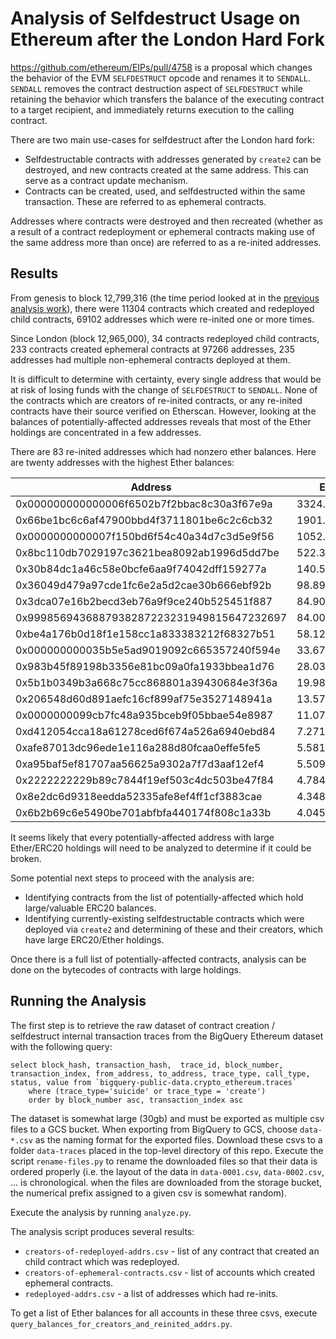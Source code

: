 # Analysis of Selfdestruct Usage on Ethereum after the London Hard Fork
https://github.com/ethereum/EIPs/pull/4758 is a proposal which changes the behavior of the EVM `SELFDESTRUCT` opcode and renames it to `SENDALL`.  `SENDALL` removes the contract destruction aspect of `SELFDESTRUCT` while retaining the behavior which transfers the balance of the executing contract to a target recipient, and immediately returns execution to the calling contract.

There are two main use-cases for selfdestruct after the London hard fork:
* Selfdestructable contracts with addresses generated by `create2` can be destroyed, and new contracts created at the same address.  This can serve as a contract update mechanism.
* Contracts can be created, used, and selfdestructed within the same transaction.  These are referred to as ephemeral contracts.

Addresses where contracts were destroyed and then recreated (whether as a result of a contract redeployment or ephemeral contracts making use of the same address more than once) are referred to as a re-inited addresses.

## Results

From genesis to block 12,799,316 (the time period looked at in the [previous analysis work](https://nbviewer.org/github/adompeldorius/selfdestruct-analysis/blob/main/analysis.ipynb)), there were 11304 contracts which created and redeployed child contracts, 69102 addresses which were re-inited one or more times.

Since London (block 12,965,000), 34 contracts redeployed child contracts, 233 contracts created ephemeral contracts at 97266 addresses, 235 addresses had multiple non-ephemeral contracts deployed at them.

It is difficult to determine with certainty, every single address that would be at risk of losing funds with the change of `SELFDESTRUCT` to `SENDALL`.  None of the contracts which are creators of re-inited contracts, or any re-inited contracts have their source verified on Etherscan.  However, looking at the balances of potentially-affected addresses reveals that most of the Ether holdings are concentrated in a few addresses.

There are 83 re-inited addresses which had nonzero ether balances.  Here are twenty addresses with the highest Ether balances:

| Address | Ether Balance |
| --------------------------- | --- | 
|0x000000000000006f6502b7f2bbac8c30a3f67e9a| 3324.420061694295|
|0x66be1bc6c6af47900bbd4f3711801be6c2c6cb32| 1901.0612243907497|
|0x0000000000007f150bd6f54c40a34d7c3d5e9f56| 1052.0346555690187|
|0x8bc110db7029197c3621bea8092ab1996d5dd7be| 522.381685684114|
|0x30b84dc1a46c58e0bcfe6aa9f74042dff159277a| 140.56124777053802|
|0x36049d479a97cde1fc6e2a5d2cae30b666ebf92b| 98.89128076172763|
|0x3dca07e16b2becd3eb76a9f9ce240b525451f887| 84.90239709803015|
|0x9998569436887938287223231949815647232697| 84.00239483914334|
|0xbe4a176b0d18f1e158cc1a833383212f68327b51| 58.12295457143919|
|0x000000000035b5e5ad9019092c665357240f594e| 33.67848284726566|
|0x983b45f89198b3356e81bc09a0fa1933bbea1d76| 28.036818265914945|
|0x5b1b0349b3a668c75cc868801a39430684e3f36a| 19.98447425583028|
|0x206548d60d891aefc16cf899af75e3527148941a| 13.571287045047718|
|0x0000000099cb7fc48a935bceb9f05bbae54e8987| 11.07584061230294|
|0xd412054cca18a61278ced6f674a526a6940ebd84| 7.271706101417892|
|0xafe87013dc96ede1e116a288d80fcaa0effe5fe5| 5.5812284324692545|
|0xa95baf5ef81707aa56625a9302a7f7d3aaf12ef4| 5.509614527057623|
|0x2222222229b89c7844f19ef503c4dc503be47f84| 4.784371587066971|
|0x8e2dc6d9318eedda52335afe8ef4ff1cf3883cae| 4.348183572554626|
|0x6b2b69c6e5490be701abfbfa440174f808c1a33b| 4.045736144113548|

It seems likely that every potentially-affected address with large Ether/ERC20 holdings will need to be analyzed to determine if it could be broken.

Some potential next steps to proceed with the analysis are:
* Identifying contracts from the list of potentially-affected which hold large/valuable ERC20 balances.
* Identifying currently-existing selfdestructable contracts which were deployed via `create2` and determining of these and their creators, which have large ERC20/Ether holdings.

Once there is a full list of potentially-affected contracts, analysis can be done on the bytecodes of contracts with large holdings.

## Running the Analysis

The first step is to retrieve the raw dataset of contract creation / selfdestruct internal transaction traces from the BigQuery Ethereum dataset with the following query:

```
select block_hash, transaction_hash,  trace_id, block_number, transaction_index, from_address, to_address, trace_type, call_type, status, value from `bigquery-public-data.crypto_ethereum.traces` 
    where (trace_type='suicide' or trace_type = 'create')
    order by block_number asc, transaction_index asc
```

The dataset is somewhat large (30gb) and must be exported as multiple csv files to a GCS bucket.  When exporting from BigQuery to GCS, choose `data-*.csv` as the naming format for the exported files.  Download these csvs to a folder `data-traces` placed in the top-level directory of this repo.  Execute the script `rename-files.py` to rename the downloaded files so that their data is ordered properly (i.e. the layout of the data in `data-0001.csv`, `data-0002.csv`, ... is chronological.  when the files are downloaded from the storage bucket, the numerical prefix assigned to a given csv is somewhat random).

Execute the analysis by running `analyze.py`.

The analysis script produces several results:
* `creators-of-redeployed-addrs.csv` - list of any contract that created an child contract which was redeployed.
* `creators-of-ephemeral-contracts.csv` - list of accounts which created ephemeral contracts.
* `redeployed-addrs.csv` - a list of addresses which had re-inits.

To get a list of Ether balances for all accounts in these three csvs, execute `query_balances_for_creators_and_reinited_addrs.py`.

